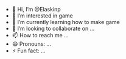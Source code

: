 - 👋 Hi, I’m @Elaskinp
- 👀 I’m interested in game
- 🌱 I’m currently learning how to make game
- 💞️ I’m looking to collaborate on ...
- 📫 How to reach me ...
- 😄 Pronouns: ...
- ⚡ Fun fact: ...

<!---
Elaskinp/Elaskinp is a ✨ special ✨ repository because its `README.md` (this file) appears on your GitHub profile.
You can click the Preview link to take a look at your changes.
--->
